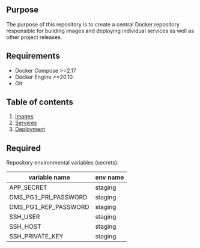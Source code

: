 ## Purpose
The purpose of this repository is to create a central Docker repository responsible for building images and deploying individual services as well as other project releases.

## Requirements
- Docker Compose >=2.17
- Docker Engine >=20.10
- Git

## Table of contents
1) [Images](doc/readme/images.md)
2) [Services](doc/readme/services.md)
3) [Deployment](doc/readme/deployment.md)

## Required
Repository environmental variables (secrets):

| variable name        | env name |
|----------------------|----------|
| APP_SECRET           | staging  |
| DMS_PG1_PRI_PASSWORD | staging  |
| DMS_PG1_REP_PASSWORD | staging  |
| SSH_USER             | staging  |
| SSH_HOST             | staging  |
| SSH_PRIVATE_KEY      | staging  |
